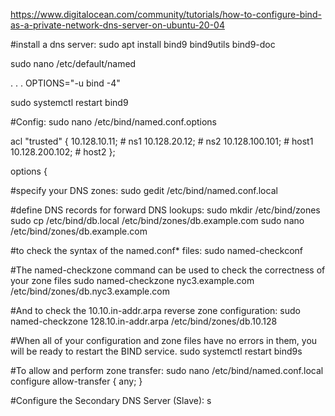 https://www.digitalocean.com/community/tutorials/how-to-configure-bind-as-a-private-network-dns-server-on-ubuntu-20-04

#install a dns server:
sudo apt install bind9 bind9utils bind9-doc

sudo nano /etc/default/named

. . .
OPTIONS="-u bind -4"

sudo systemctl restart bind9

#Config:
sudo nano /etc/bind/named.conf.options

acl "trusted" {
        10.128.10.11;    # ns1 
        10.128.20.12;    # ns2
        10.128.100.101;  # host1
        10.128.200.102;  # host2
};

options {

#specify your DNS zones:
sudo gedit /etc/bind/named.conf.local

#define DNS records for forward DNS lookups:
sudo mkdir /etc/bind/zones
sudo cp /etc/bind/db.local /etc/bind/zones/db.example.com
sudo nano /etc/bind/zones/db.example.com

#to check the syntax of the named.conf* files:
sudo named-checkconf

#The named-checkzone command can be used to check the correctness of your zone files
sudo named-checkzone nyc3.example.com /etc/bind/zones/db.nyc3.example.com

#And to check the 10.10.in-addr.arpa reverse zone configuration:
sudo named-checkzone 128.10.in-addr.arpa /etc/bind/zones/db.10.128

#When all of your configuration and zone files have no errors in them, you will be ready to restart the BIND service.
sudo systemctl restart bind9s


#To allow and perform zone transfer:
sudo nano /etc/bind/named.conf.local
configure allow-transfer { any; }

#Configure the Secondary DNS Server (Slave):
s








